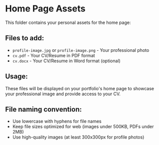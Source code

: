 # Home Page Assets

This folder contains your personal assets for the home page:

## Files to add:
- `profile-image.jpg` or `profile-image.png` - Your professional photo
- `cv.pdf` - Your CV/Resume in PDF format
- `cv.docx` - Your CV/Resume in Word format (optional)

## Usage:
These files will be displayed on your portfolio's home page to showcase your professional image and provide access to your CV.

## File naming convention:
- Use lowercase with hyphens for file names
- Keep file sizes optimized for web (images under 500KB, PDFs under 2MB)
- Use high-quality images (at least 300x300px for profile photos)
